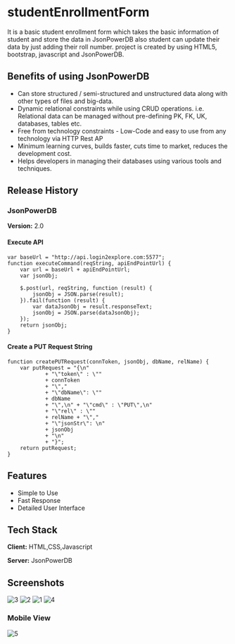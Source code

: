 # studentEnrollmentForm
It is a basic student enrollment form which takes the basic information of student and store the data in JsonPowerDB also student can update their data by just adding their roll number. project is created by using HTML5, bootstrap, javascript and JsonPowerDB.


## Benefits of using JsonPowerDB

- Can store structured / semi-structured and unstructured data along with other types of files and big-data.
- Dynamic relational constraints while using CRUD operations. i.e. Relational data can be managed without pre-defining PK, FK, UK, databases, tables etc.
- Free from technology constraints - Low-Code and easy to use from any technology via HTTP Rest AP
- Minimum learning curves, builds faster, cuts time to market, reduces the development cost.
- Helps developers in managing their databases using various tools and techniques.


## Release History
### JsonPowerDB
**Version:** 2.0
#### Execute API

```
var baseUrl = "http://api.login2explore.com:5577";
function executeCommand(reqString, apiEndPointUrl) {
    var url = baseUrl + apiEndPointUrl;
    var jsonObj;
    
    $.post(url, reqString, function (result) {
        jsonObj = JSON.parse(result);
    }).fail(function (result) {
        var dataJsonObj = result.responseText;
        jsonObj = JSON.parse(dataJsonObj);
    });
    return jsonObj;
}
```
#### Create a PUT Request String
```
function createPUTRequest(connToken, jsonObj, dbName, relName) {
    var putRequest = "{\n"
            + "\"token\" : \""
            + connToken
            + "\","
            + "\"dbName\": \""
            + dbName
            + "\",\n" + "\"cmd\" : \"PUT\",\n"
            + "\"rel\" : \""
            + relName + "\","
            + "\"jsonStr\": \n"
            + jsonObj
            + "\n"
            + "}";
    return putRequest;
}

```

## Features

- Simple to Use
- Fast Response
- Detailed User Interface
## Tech Stack

**Client:** HTML,CSS,Javascript

**Server:** JsonPowerDB

## Screenshots

![3](https://github.com/indraaSen/studentEnrollmentForm/assets/154053128/17643a46-b21b-4ba2-91b2-2c071316071b)
![2](https://github.com/indraaSen/studentEnrollmentForm/assets/154053128/227774f4-4180-4173-8155-d2fa9bb2018a)
![1](https://github.com/indraaSen/studentEnrollmentForm/assets/154053128/b3d72d78-c0c4-4b2d-850f-db5e85135194)
![4](https://github.com/indraaSen/studentEnrollmentForm/assets/154053128/fe5cddab-8d83-4b1d-be62-4cc5ce3ae33a)


### Mobile View

![5](https://github.com/indraaSen/studentEnrollmentForm/assets/154053128/108b5e7b-1512-4709-a337-7ebd40c63901)

